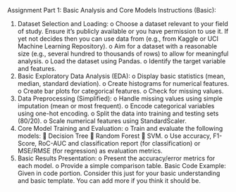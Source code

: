 Assignment Part 1: Basic Analysis and Core Models
Instructions (Basic):
1.	Dataset Selection and Loading:
o	Choose a dataset relevant to your field of study. Ensure it’s publicly available or you have permission to use it. If yet not decides then you can use data from (e.g., from Kaggle or UCI Machine Learning Repository).
o	Aim for a dataset with a reasonable size (e.g., several hundred to thousands of rows) to allow for meaningful analysis.
o	Load the dataset using Pandas.
o	Identify the target variable and features.
2.	Basic Exploratory Data Analysis (EDA):
o	Display basic statistics (mean, median, standard deviation).
o	Create histograms for numerical features.
o	Create bar plots for categorical features.
o	Check for missing values.
3.	Data Preprocessing (Simplified):
o	Handle missing values using simple imputation (mean or most frequent).
o	Encode categorical variables using one-hot encoding.
o	Split the data into training and testing sets (80/20).
o	Scale numerical features using StandardScaler.
4.	Core Model Training and Evaluation:
o	Train and evaluate the following models: 
	Decision Tree
	Random Forest
	SVM.
o	Use accuracy, F1-Score, RoC-AUC and classification report (for classification) or MSE/RMSE (for regression) as evaluation metrics.
5.	Basic Results Presentation:
o	Present the accuracy/error metrics for each model.
o	Provide a simple comparison table.
Basic Code Example:
Given in code portion. Consider this just for your basic understanding and basic template. You can add more if you think it should be.
